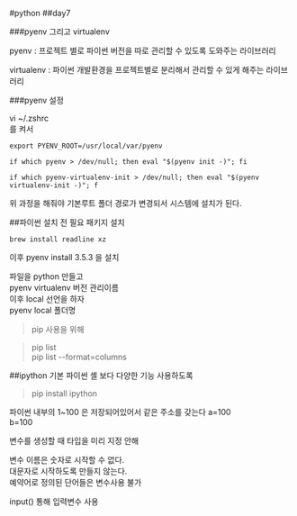 #python
##day7

###pyenv 그리고 virtualenv

pyenv : 프로젝트 별로 파이썬 버전을 따로 관리할 수 있도록 도와주는 라이브러리

virtualenv : 파이썬 개발환경을 프로젝트별로 분리해서 관리할 수 있게 해주는 라이브러리


###pyenv 설정

vi ~/.zshrc  
를 켜서 


```
export PYENV_ROOT=/usr/local/var/pyenv  

if which pyenv > /dev/null; then eval "$(pyenv init -)"; fi

if which pyenv-virtualenv-init > /dev/null; then eval "$(pyenv virtualenv-init -)"; f
```

위 과정을 해줘야 기본루트 폴더 경로가 변경되서 시스템에 설치가 된다.

##파이썬 설치 전 필요 패키지 설치

```
brew install readline xz
```

이후 pyenv install 3.5.3 을 설치



파일을 python 만들고  
pyenv virtualenv 버전 관리이름  
이후 local 선언을 하자  
pyenv local 폴더명



>pip 사용을 위해

>pip list   
>pip list --format=columns




##ipython
기본 파이썬 셸 보다 다양한 기능 사용하도록

>pip install ipython



파이썬 내부의 1~100 은 저장되어있어서
같은 주소를 갖는다
a=100  
b=100  

변수를 생성할 때 타입을 미리 지정 안해


변수 이름은 숫자로 시작할 수 없다.  
대문자로 시작하도록 만들지 않는다.  
예약어로 정의된 단어들은 변수사용 불가


input() 통해 입력변수 사용
